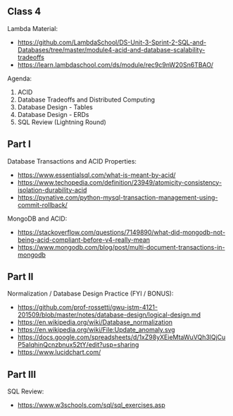 
## Class 4

Lambda Material:

  + https://github.com/LambdaSchool/DS-Unit-3-Sprint-2-SQL-and-Databases/tree/master/module4-acid-and-database-scalability-tradeoffs
  + https://learn.lambdaschool.com/ds/module/rec9c9nW20Sn6TBAO/

Agenda:

  1. ACID
  2. Database Tradeoffs and Distributed Computing
  3. Database Design - Tables
  4. Database Design - ERDs
  5. SQL Review (Lightning Round)

## Part I

Database Transactions and ACID Properties:

  + https://www.essentialsql.com/what-is-meant-by-acid/
  + https://www.techopedia.com/definition/23949/atomicity-consistency-isolation-durability-acid
  + https://pynative.com/python-mysql-transaction-management-using-commit-rollback/

MongoDB and ACID:

  + https://stackoverflow.com/questions/7149890/what-did-mongodb-not-being-acid-compliant-before-v4-really-mean
  + https://www.mongodb.com/blog/post/multi-document-transactions-in-mongodb

## Part II

Normalization / Database Design Practice (FYI / BONUS):

  + https://github.com/prof-rossetti/gwu-istm-4121-201509/blob/master/notes/database-design/logical-design.md
  + https://en.wikipedia.org/wiki/Database_normalization
  + https://en.wikipedia.org/wiki/File:Update_anomaly.svg
  + https://docs.google.com/spreadsheets/d/1xZ98yXEieMtaWuVQh3lQjCuP5aIqhinQcnzbnux52tY/edit?usp=sharing
  + https://www.lucidchart.com/ 


## Part III

SQL Review:

  + https://www.w3schools.com/sql/sql_exercises.asp
